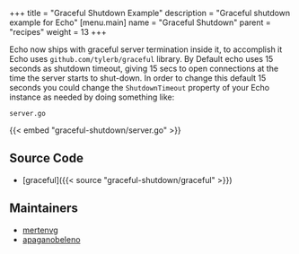 +++
title = "Graceful Shutdown Example"
description = "Graceful shutdown example for Echo"
[menu.main]
  name = "Graceful Shutdown"
  parent = "recipes"
  weight = 13
+++

Echo now ships with graceful server termination inside it, to accomplish it Echo
uses `github.com/tylerb/graceful` library. By Default echo uses 15 seconds as shutdown
timeout, giving 15 secs to open connections at the time the server starts to shut-down.
In order to change this default 15 seconds you could change the `ShutdownTimeout`
property of your Echo instance as needed by doing something like:

`server.go`

{{< embed "graceful-shutdown/server.go" >}}

## Source Code

- [graceful]({{< source "graceful-shutdown/graceful" >}})

## Maintainers

- [mertenvg](https://github.com/mertenvg)
- [apaganobeleno](https://github.com/apaganobeleno)

